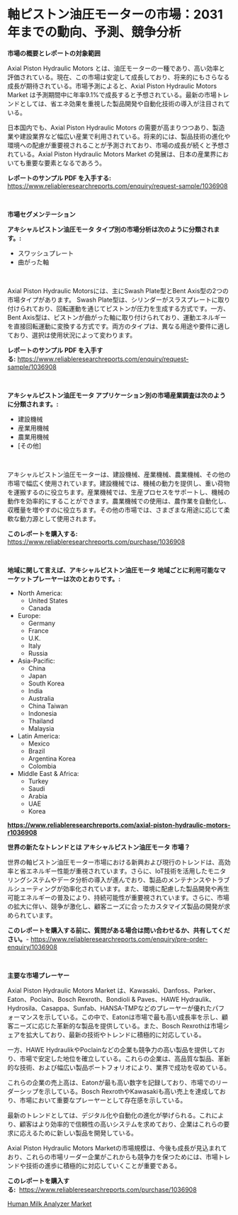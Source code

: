 <p><h1>軸ピストン油圧モーターの市場：2031年までの動向、予測、競争分析</h1></p><p><strong>市場の概要とレポートの対象範囲</strong></p>
<p><p>Axial Piston Hydraulic Motors とは、油圧モーターの一種であり、高い効率と評価されている。現在、この市場は安定して成長しており、将来的にもさらなる成長が期待されている。市場予測によると、Axial Piston Hydraulic Motors Market は予測期間中に年率9.1%で成長すると予想されている。最新の市場トレンドとしては、省エネ効果を重視した製品開発や自動化技術の導入が注目されている。</p><p>日本国内でも、Axial Piston Hydraulic Motors の需要が高まりつつあり、製造業や建設業界など幅広い産業で利用されている。将来的には、製品技術の進化や環境への配慮が重要視されることが予測されており、市場の成長が続くと予想されている。Axial Piston Hydraulic Motors Market の発展は、日本の産業界においても重要な要素となるであろう。</p></p>
<p><strong>レポートのサンプル PDF を入手する:</strong> <a href="https://www.reliableresearchreports.com/enquiry/request-sample/1036908">https://www.reliableresearchreports.com/enquiry/request-sample/1036908</a></p>
<p>&nbsp;</p>
<p><strong>市場セグメンテーション</strong></p>
<p><strong>アキシャルピストン油圧モータ タイプ別の市場分析は次のように分類されます。:</strong></p>
<p><ul><li>スワッシュプレート</li><li>曲がった軸</li></ul></p>
<p>&nbsp;</p>
<p><p>Axial Piston Hydraulic Motorsには、主にSwash Plate型とBent Axis型の2つの市場タイプがあります。 Swash Plate型は、シリンダーがスラスプレートに取り付けられており、回転運動を通じてピストンが圧力を生成する方式です。一方、Bent Axis型は、ピストンが曲がった軸に取り付けられており、運動エネルギーを直接回転運動に変換する方式です。両方のタイプは、異なる用途や要件に適しており、選択は使用状況によって変わります。</p></p>
<p><strong>レポートのサンプル PDF を入手する:</strong>&nbsp;<a href="https://www.reliableresearchreports.com/enquiry/request-sample/1036908">https://www.reliableresearchreports.com/enquiry/request-sample/1036908</a></p>
<p>&nbsp;</p>
<p><strong> アキシャルピストン油圧モータ アプリケーション別の市場産業調査は次のように分類されます。:</strong></p>
<p><ul><li>建設機械</li><li>産業用機械</li><li>農業用機械</li><li>[その他]</li></ul></p>
<p>&nbsp;</p>
<p><p>アキシャルピストン油圧モーターは、建設機械、産業機械、農業機械、その他の市場で幅広く使用されています。建設機械では、機械の動力を提供し、重い荷物を運搬するのに役立ちます。産業機械では、生産プロセスをサポートし、機械の動作を効率的にすることができます。農業機械での使用は、農作業を自動化し、収穫量を増やすのに役立ちます。その他の市場では、さまざまな用途に応じて柔軟な動力源として使用されます。</p></p>
<p><strong>このレポートを購入する:</strong>&nbsp; <a href="https://www.reliableresearchreports.com/purchase/1036908">https://www.reliableresearchreports.com/purchase/1036908</a></p>
<p>&nbsp;</p>
<p><strong>地域に関して言えば、アキシャルピストン油圧モータ 地域ごとに利用可能なマーケットプレーヤーは次のとおりです。:</strong></p>
<p><ul>
    <li>
        North America:
        <ul>
            <li>United States</li>
            <li>Canada</li>
        </ul>
    </li>
    <li>
        Europe:
        <ul>
            <li>Germany</li>
            <li>France</li>
            <li>U.K.</li>
            <li>Italy</li>
            <li>Russia</li>
        </ul>
    </li>
    <li>
        Asia-Pacific:
        <ul>
            <li>China</li>
            <li>Japan</li>
            <li>South Korea</li>
            <li>India</li>
            <li>Australia</li>
            <li>China Taiwan</li>
            <li>Indonesia</li>
            <li>Thailand</li>
            <li>Malaysia</li>
        </ul>
    </li>
    <li>
        Latin America:
        <ul>
            <li>Mexico</li>
            <li>Brazil</li>
            <li>Argentina Korea</li>
            <li>Colombia</li>
        </ul>
    </li>
    <li>
        Middle East & Africa:
        <ul>
            <li>Turkey</li>
            <li>Saudi</li>
            <li>Arabia</li>
            <li>UAE</li>
            <li>Korea</li>
        </ul>
    </li>
    </ul></p>
<p><strong><a href="https://www.reliableresearchreports.com/axial-piston-hydraulic-motors-r1036908">https://www.reliableresearchreports.com/axial-piston-hydraulic-motors-r1036908</a></strong>&nbsp;</p>
<p><strong>世界の新たなトレンドとは アキシャルピストン油圧モータ 市場？</strong></p>
<p><p>世界の軸ピストン油圧モーター市場における新興および現行のトレンドは、高効率と省エネルギー性能が重視されています。さらに、IoT技術を活用したモニタリングシステムやデータ分析の導入が進んでおり、製品のメンテナンスやトラブルシューティングが効率化されています。また、環境に配慮した製品開発や再生可能エネルギーの普及により、持続可能性が重要視されています。さらに、市場の拡大に伴い、競争が激化し、顧客ニーズに合ったカスタマイズ製品の開発が求められています。</p></p>
<p><strong>このレポートを購入する前に、質問がある場合は問い合わせるか、共有してください。</strong>- <a href="https://www.reliableresearchreports.com/enquiry/pre-order-enquiry/1036908">https://www.reliableresearchreports.com/enquiry/pre-order-enquiry/1036908</a></p>
<p>&nbsp;</p>
<p><strong>主要な市場プレーヤー</strong></p>
<p><p>Axial Piston Hydraulic Motors Market は、Kawasaki、Danfoss、Parker、Eaton、Poclain、Bosch Rexroth、Bondioli & Paves、HAWE Hydraulik、Hydrosila、Casappa、Sunfab、HANSA-TMPなどのプレーヤーが優れたパフォーマンスを示している。この中で、Eatonは市場で最も高い成長率を示し、顧客ニーズに応じた革新的な製品を提供している。また、Bosch Rexrothは市場シェアを拡大しており、最新の技術やトレンドに積極的に対応している。</p><p>一方、HAWE HydraulikやPoclainなどの企業も競争力の高い製品を提供しており、市場で安定した地位を確立している。これらの企業は、高品質な製品、革新的な技術、および幅広い製品ポートフォリオにより、業界で成功を収めている。</p><p>これらの企業の売上高は、Eatonが最も高い数字を記録しており、市場でのリーダーシップを示している。Bosch RexrothやKawasakiも高い売上を達成しており、市場において重要なプレーヤーとして存在感を示している。</p><p>最新のトレンドとしては、デジタル化や自動化の進化が挙げられる。これにより、顧客はより効率的で信頼性の高いシステムを求めており、企業はこれらの要求に応えるために新しい製品を開発している。</p><p>Axial Piston Hydraulic Motors Marketの市場規模は、今後も成長が見込まれており、これらの市場リーダー企業がこれからも競争力を保つためには、市場トレンドや技術の進歩に積極的に対応していくことが重要である。</p></p>
<p><strong>このレポートを購入する:</strong>&nbsp;&nbsp;<a href="https://www.reliableresearchreports.com/purchase/1036908">https://www.reliableresearchreports.com/purchase/1036908</a></p>
<p><p><a href="https://zircon-bluebell-299.notion.site/Human-Milk-Analyzer-Market-Analysis-and-Sze-Forecasted-for-period-from-2024-to-2031-7f6669aefc474517a613bc3558572da9">Human Milk Analyzer Market</a></p></p>